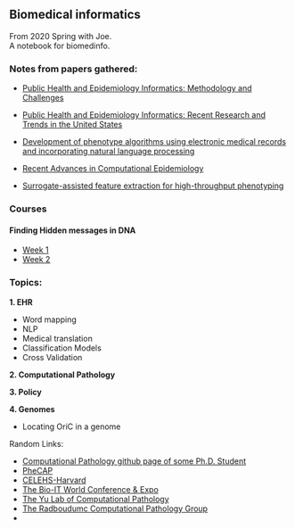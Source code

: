 ## Biomedical informatics

From 2020 Spring with Joe.\
A notebook for biomedinfo. 

### Notes from papers gathered:
- [Public Health and Epidemiology Informatics: Methodology and Challenges](https://ningkko.github.io/Biomedinfo/paper/PublicHealthandEpidemiologyInformatics.html)

- [Public Health and Epidemiology Informatics: Recent Research and Trends in the United States](https://ningkko.github.io/Biomedinfo/paper/Public%20Health%20and%20Epidemiology%20Informatics_%20Recent%20Research%20and%20Trends%20in%20the%20United%20States/PublicHealthandEpidemiologyInformaticsRecentR.html)

- [Development of phenotype algorithms using electronic medical records and incorporating natural language processing](https://ningkko.github.io/Biomedinfo/paper/Development%20of%20phenotype%20algorithms%20using%20electronic%20medical%20records%20and%20incorporating%20natural%20language%20processing/Developmentofphenotypealgorithmsusingelectron.html)


- [Recent Advances in Computational Epidemiology](https://ningkko.github.io/Biomedinfo/paper/RecentAdvancesinComputationalEpidemiology.html)

- [Surrogate-assisted feature extraction for high-throughput phenotyping](https://ningkko.github.io/Biomedinfo/paper/Surrogate-assisted_feature%20extraction_for%20high-throughput_phenotyping/Surrogateassistedfeatureextractionforhighthro.html)
### Courses
#### Finding Hidden messages in DNA
- [Week 1](https://ningkko.github.io/Biomedinfo/course/Finding%20Hidden%20Messages%20in%20DNA/Week1/w1.html)
- [Week 2](https://ningkko.github.io/Biomedinfo/course/Finding%20Hidden%20Messages%20in%20DNA/Week2/w2.html)
### Topics:

**1. EHR**
- Word mapping
- NLP
- Medical translation
- Classification Models
- Cross Validation

**2. Computational Pathology**

**3. Policy**

**4. Genomes**
- Locating OriC in a genome 



Random Links:
- [Computational Pathology github page of some Ph.D. Student](https://slwu89.github.io/)
- [PheCAP](https://celehs.github.io/PheCAP/)
- [CELEHS-Harvard](https://celehs.hms.harvard.edu/)
- [The Bio-IT World Conference & Expo](https://www.bio-itworldexpo.com/)
- [The Yu Lab of Computational Pathology](https://khyulab.github.io/)
- [The Radboudumc Computational Pathology Group](https://www.computationalpathologygroup.eu/)
- [](http://www.stat.tsinghua.edu.cn/teambuilder/faculty/yusheng/)